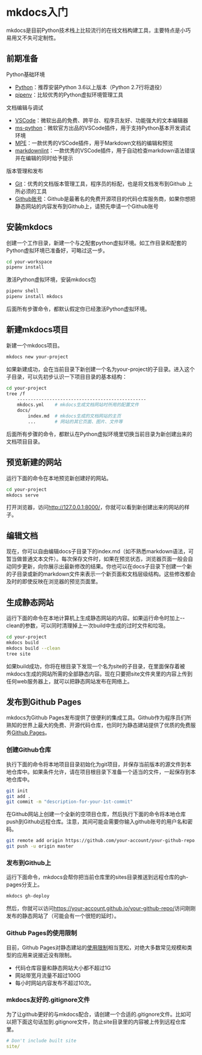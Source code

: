 # mkdocs入门

mkdocs是目前Python技术栈上比较流行的在线文档构建工具，主要特点是小巧易用又不失可定制性。

## 前期准备

Python基础环境

* [Python](https://www.python.org/downloads/)：推荐安装Python 3.6以上版本（Python 2.7行将退役）
* [pipenv](https://docs.pipenv.org/)：比较优秀的Python虚拟环境管理工具

文档编辑与调试

* [VSCode](https://code.visualstudio.com/Download)：微软出品的免费、跨平台、程序员友好、功能强大的文本编辑器
* [ms-python](https://marketplace.visualstudio.com/items?itemName=ms-python.python)：微软官方出品的VSCode插件，用于支持Python基本开发调试环境
* [MPE](https://marketplace.visualstudio.com/items?itemName=shd101wyy.markdown-preview-enhanced)：一款优秀的VSCode插件，用于Markdown文档的编辑和预览
* [markdownlint](https://marketplace.visualstudio.com/items?itemName=DavidAnson.vscode-markdownlint)：一款优秀的VSCode插件，用于自动检查markdown语法错误并在编辑的同时给予提示

版本管理和发布

* [Git](https://git-scm.com/downloads)：优秀的文档版本管理工具，程序员的标配，也是将文档发布到Github 上所必须的工具
* [Github账号](https://github.com)：Github是最著名的免费开源项目的代码仓库服务商，如果你想把静态网站的内容发布到Github上，请预先申请一个Github账号

## 安装mkdocs

创建一个工作目录，新建一个与之配套python虚拟环境。如工作目录和配套的Python虚拟环境已准备好，可略过这一步。

```bash
cd your-workspace
pipenv install
```

激活Python虚拟环境，安装mkdocs包

```bash
pipenv shell
pipenv install mkdocs
```

后面所有步骤命令，都默认假定你已经激活Python虚拟环境。

## 新建mkdocs项目

新建一个mkdocs项目。

```bash
mkdocs new your-project
```

如果新建成功，会在当前目录下新创建一个名为your-project的子目录。进入这个子目录，可以先初步认识一下项目目录的基本结构：

```bash
cd your-project
tree /f
    ------------------------------------------------
    mkdocs.yml    # mkdocs生成文档网站时所用的配置文件
    docs/
        index.md  # mkdocs生成的文档网站的主页
        ...       # 网站的其它页面、图片、文件等
```

后面所有步骤的命令，都默认在Python虚拟环境里切换当前目录为新创建出来的文档项目目录。

## 预览新建的网站

运行下面的命令在本地预览新创建好的网站。

```bash
cd your-project
mkdocs serve
```

打开浏览器，访问<http://127.0.0.1:8000/>，你就可以看到新创建出来的网站的样子。

## 编辑文档

现在，你可以自由编辑docs子目录下的index.md（如不熟悉markdown语法，可暂当做普通文本文件）。每次保存文件时，如果在预览状态，浏览器页面一般会自动同步更新，向你展示出最新修改的结果。你也可以在docs子目录下创建一个新的子目录或新的markdown文件来表示一个新页面和文档层级结构。这些修改都会及时的即使反映在浏览器的预览页面里。

## 生成静态网站

运行下面的命令在本地计算机上生成静态网站的内容。如果运行命令时加上--clean的参数，可以同时清理掉上一次build中生成的过时文件和垃圾。

```bash
cd your-project
mkdocs build
mkdocs build --clean
tree site
```

如果build成功，你将在根目录下发现一个名为site的子目录，在里面保存着被mkdocs生成的网站所需的全部静态内容。现在只要把site文件夹里的内容上传到任何web服务器上，就可以把静态网站发布在网络上。

## 发布到Github Pages

mkdocs为Github Pages发布提供了很便利的集成工具。Github作为程序员们所熟知的世界上最大的免费、开源代码仓库，也同时为静态建站提供了优质的免费服务[Github Pages](https://pages.github.com/)。

### 创建Github仓库

执行下面的命令将本地项目目录初始化为git项目，并保存当前版本的源文件到本地仓库中。如果条件允许，请在项目根目录下准备一个适当的文件，一起保存到本地仓库中。

```bash
git init
git add .
git commit -m "description-for-your-1st-commit"
```

在Github网站上创建一个全新的空项目仓库，然后执行下面的命令将本地仓库push到Github远程仓库。注意，其间可能会需要你输入github账号的用户名和密码。

```bash
git remote add origin https://github.com/your-account/your-github-repo.git
git push -u origin master
```

### 发布到Github上

运行下面命令，mkdocs会帮你把当前仓库里的sites目录推送到远程仓库的gh-pages分支上。

```bash
mkdocs gh-deploy
```

然后，你就可以访问<https://your-account.github.io/your-github-repo/>访问刚刚发布的静态网站了（可能会有一个很短的延时）。

### Github Pages的使用限制

目前，Github Pages对静态建站的[使用限制](https://help.github.com/articles/what-is-github-pages/)相当宽松，对绝大多数常见规模和类型的应用来说接近没有限制。

* 代码仓库容量和静态网站大小都不超过1G
* 网站带宽月流量不超过100G
* 每小时网站内容发布不超过10次。

### mkdocs友好的.gitignore文件

为了让github更好的与mkdocs配合，请创建一个合适的.gitignore文件。比如可以把下面这句话加到.gitignore文件，防止site目录里的内容被上传到远程仓库里。

```yaml
# Don't include built site
site/
```
